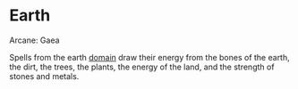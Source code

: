 # Earth

Arcane: Gaea

Spells from the earth [domain](!Domain%20Index.md) draw their energy from the bones of the earth, the dirt, the trees, the plants, the energy of the land, and the strength of stones and metals.